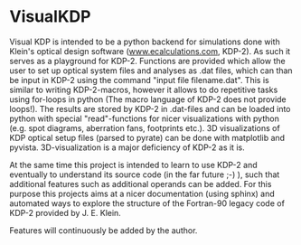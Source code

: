 # VisualKDP

Visual KDP is intended to be a python backend for simulations done with Klein's optical design software (www.ecalculations.com, KDP-2).
As such it serves as a playground for KDP-2. Functions are provided which allow the user to set up optical system files and analyses as .dat files, which can than be input in KDP-2 using the command "input file filename.dat". This is similar to writing KDP-2-macros, however it allows to do repetitive tasks using for-loops in python (The macro language of KDP-2 does not provide loops!). The results are stored by KDP-2 in .dat-files and can be loaded into python with special "read"-functions for nicer visualizations with python (e.g. spot diagrams, aberration fans, footprints etc.). 3D visualizations of KDP optical setup files (parsed to pyrate) can be done with matplotlib and pyvista. 3D-visualization is a major deficiency of KDP-2 as it is.

At the same time this project is intended to learn to use KDP-2 and eventually to understand its source code (in the far future ;-) ), such that additional features such as additional operands can be added. For this purpose this projects aims at a nicer documentation (using sphinx) and automated ways to explore the structure of the Fortran-90 legacy code of KDP-2 provided by J. E. Klein.

Features will continuously be added by the author.
